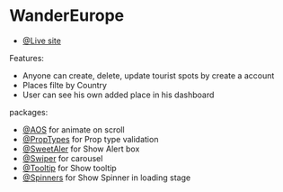 # WanderEurope
- [@Live site](https://wandereurope-58208.web.app/)

Features:
- Anyone can create, delete, update tourist spots by create a account
- Places filte by Country
- User can see his own added place in his dashboard

packages:
- [@AOS](https://michalsnik.github.io/aos/) for animate on scroll
- [@PropTypes](https://www.npmjs.com/package/prop-types) for Prop type validation
- [@SweetAler](https://sweetalert2.github.io/) for Show Alert box
- [@Swiper](https://swiperjs.com/react) for carousel
- [@Tooltip](https://react-tooltip.com/) for Show tooltip
- [@Spinners](https://www.davidhu.io/react-spinners/) for Show Spinner in loading stage
